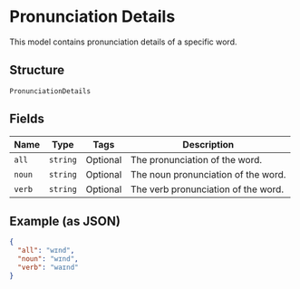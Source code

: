 
# Pronunciation Details

This model contains pronunciation details of a specific word.

## Structure

`PronunciationDetails`

## Fields

| Name | Type | Tags | Description |
|  --- | --- | --- | --- |
| `all` | `string` | Optional | The pronunciation of the word. |
| `noun` | `string` | Optional | The noun pronunciation of the word. |
| `verb` | `string` | Optional | The verb pronunciation of the word. |

## Example (as JSON)

```json
{
  "all": "wɪnd",
  "noun": "wɪnd",
  "verb": "waɪnd"
}
```

